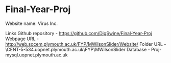 # Final-Year-Proj

Website name: Virus Inc.

Links
Github repository - https://github.com/DigSwine/Final-Year-Proj
Webpage URL - http://web.socem.plymouth.ac.uk/FYP/MWilsonSlider/Website/
Folder URL - \\CENT-5-534.uopnet.plymouth.ac.uk\FYP\MWilsonSlider
Database - Proj-mysql.uopnet.plymouth.ac.uk

